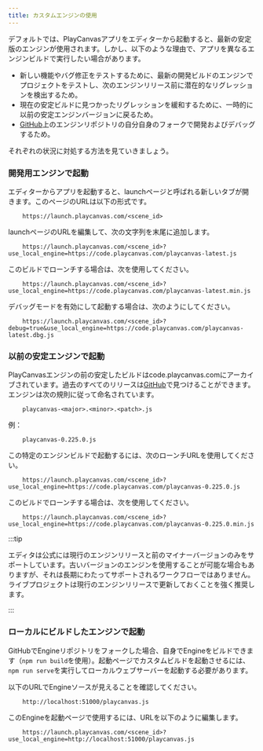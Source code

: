 ```yaml
---
title: カスタムエンジンの使用
---
```


デフォルトでは、PlayCanvasアプリをエディターから起動すると、最新の安定版のエンジンが使用されます。しかし、以下のような理由で、アプリを異なるエンジンビルドで実行したい場合があります。

* 新しい機能やバグ修正をテストするために、最新の開発ビルドのエンジンでプロジェクトをテストし、次のエンジンリリース前に潜在的なリグレッションを検出するため。
* 現在の安定ビルドに見つかったリグレッションを緩和するために、一時的に以前の安定エンジンバージョンに戻るため。
* [GitHub][1]上のエンジンリポジトリの自分自身のフォークで開発およびデバッグするため。

それぞれの状況に対処する方法を見ていきましょう。

### 開発用エンジンで起動

エディターからアプリを起動すると、launchページと呼ばれる新しいタブが開きます。このページのURLは以下の形式です。

```none
    https://launch.playcanvas.com/<scene_id>
```

launchページのURLを編集して、次の文字列を末尾に追加します。

```none
    https://launch.playcanvas.com/<scene_id>?use_local_engine=https://code.playcanvas.com/playcanvas-latest.js
```

このビルドでローンチする場合は、次を使用してください。

```none
    https://launch.playcanvas.com/<scene_id>?use_local_engine=https://code.playcanvas.com/playcanvas-latest.min.js
```

デバッグモードを有効にして起動する場合は、次のようにしてください。

```none
    https://launch.playcanvas.com/<scene_id>?debug=true&use_local_engine=https://code.playcanvas.com/playcanvas-latest.dbg.js
```

### 以前の安定エンジンで起動

PlayCanvasエンジンの前の安定したビルドはcode.playcanvas.comにアーカイブされています。過去のすべてのリリースは[GitHub][2]で見つけることができます。エンジンは次の規則に従って命名されています。

```none
    playcanvas-<major>.<minor>.<patch>.js
```

例：

```none
    playcanvas-0.225.0.js
```

この特定のエンジンビルドで起動するには、次のローンチURLを使用してください。

```none
    https://launch.playcanvas.com/<scene_id>?use_local_engine=https://code.playcanvas.com/playcanvas-0.225.0.js
```

このビルドでローンチする場合は、次を使用してください。

```none
    https://launch.playcanvas.com/<scene_id>?use_local_engine=https://code.playcanvas.com/playcanvas-0.225.0.min.js
```

:::tip

エディタは公式には現行のエンジンリリースと前のマイナーバージョンのみをサポートしています。古いバージョンのエンジンを使用することが可能な場合もありますが、それは長期にわたってサポートされるワークフローではありません。ライブプロジェクトは現行のエンジンリリースで更新しておくことを強く推奨します。

:::

### ローカルにビルドしたエンジンで起動

GitHubでEngineリポジトリをフォークした場合、自身でEngineをビルドできます（`npm run build`を使用）。起動ページでカスタムビルドを起動させるには、`npm run serve`を実行してローカルウェブサーバーを起動する必要があります。

以下のURLでEngineソースが見えることを確認してください。

```none
    http://localhost:51000/playcanvas.js
```

このEngineを起動ページで使用するには、URLを以下のように編集します。

```none
    https://launch.playcanvas.com/<scene_id>?use_local_engine=http://localhost:51000/playcanvas.js
```

[1]: https://github.com/playcanvas/engine
[2]: https://github.com/playcanvas/engine/releases
